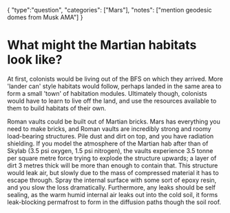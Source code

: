 {
    "type":"question",
    "categories": ["Mars"],
    "notes": ["mention geodesic domes from Musk AMA"]
}

# What might the Martian habitats look like?

At first, colonists would be living out of the BFS on which they arrived. More 'lander can' style habitats would follow, perhaps landed in the same area to form a small 'town' of habitation modules. Ultimately though, colonists would have to learn to live off the land, and use the resources available to them to build habitats of their own.

Roman vaults could be built out of Martian bricks. Mars has everything you need to make bricks, and Roman vaults are incredibly strong and roomy load-bearing structures. Pile dust and dirt on top, and you have radiation shielding. If you model the atmosphere of the Martian hab after than of Skylab (3.5 psi oxygen, 1.5 psi nitrogen), the vaults experience 3.5 tonne per square metre force trying to explode the structure upwards; a layer of dirt 3 metres thick will be more than enough to contain that. This structure would leak air, but slowly due to the mass of compressed material it has to escape through. Spray the internal surface with some sort of epoxy resin, and you slow the loss dramatically. Furthermore, any leaks should be self sealing, as the warm humid internal air leaks out into the cold soil, it forms leak-blocking permafrost to form in the diffusion paths though the soil roof.
